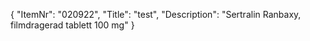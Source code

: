 {
  "ItemNr": "020922",
  "Title": "test",
  "Description": "Sertralin Ranbaxy, filmdragerad tablett 100 mg"
}
